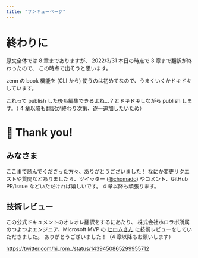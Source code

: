 ```yaml
---
title: "サンキューページ"
---
```


# 終わりに

原文全体では 8 章までありますが、
2022/3/31 本日の時点で 3 章まで翻訳が終わったので、
この時点で出そうと思います。

zenn の book 機能を (CLI から) 使うのは初めてなので、うまくいくかドキドキしています。

これって publish した後も編集できるよね…？とドキドキしながら publish します。（ 4 章以降も翻訳が終わり次第、逐一追加したいため）

# 💛 Thank you!

## みなさま

ここまで読んでくださった方々、ありがとうございました！
なにか変更リクエストや質問などありましたら、ツイッター ([@chomado](https://twitter.com/chomado)) やコメント、GitHub PR/Issue などいただければ嬉しいです。
4 章以降も頑張ります。

## 技術レビュー

この公式ドキュメントのオレオレ翻訳をするにあたり、
株式会社ホロラボ所属のつよつよエンジニア、Microsoft MVP の [ヒロムさん](https://twitter.com/hi_rom_) に技術レビューをしていただきました。
ありがとうございました！（4 章以降もお願いします）

https://twitter.com/hi_rom_/status/1439450865299955712
